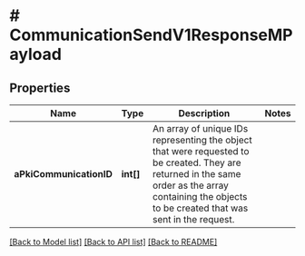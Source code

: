 # # CommunicationSendV1ResponseMPayload

## Properties

Name | Type | Description | Notes
------------ | ------------- | ------------- | -------------
**aPkiCommunicationID** | **int[]** | An array of unique IDs representing the object that were requested to be created.  They are returned in the same order as the array containing the objects to be created that was sent in the request. |

[[Back to Model list]](../../README.md#models) [[Back to API list]](../../README.md#endpoints) [[Back to README]](../../README.md)

